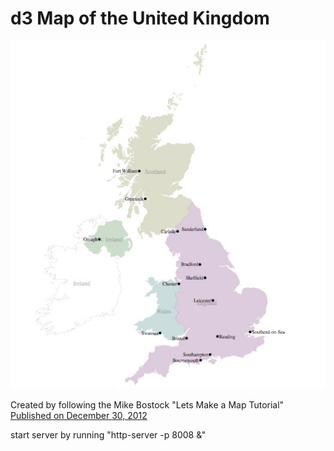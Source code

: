 # d3 Map of the United Kingdom

![alt text](https://github.com/cluhring/my_first_d3_map/blob/master/d3_uk_map.png)

Created by following the Mike Bostock "Lets Make a Map Tutorial"
[Published on December 30, 2012](http://bost.ocks.org/mike/map/)

start server by running "http-server -p 8008 &"
